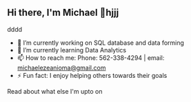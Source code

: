 ## Hi there, I'm Michael 👋hjjj
dddd
- 🔭 I’m currently working on SQL database and data forming
- 🌱 I’m currently learning Data Analytics
- 📫 How to reach me: Phone: 562-338-4294 | email: michaelezeanioma@gmail.com
- ⚡ Fun fact: I enjoy helping others towards their goals

Read about what else I'm upto on <my site>
